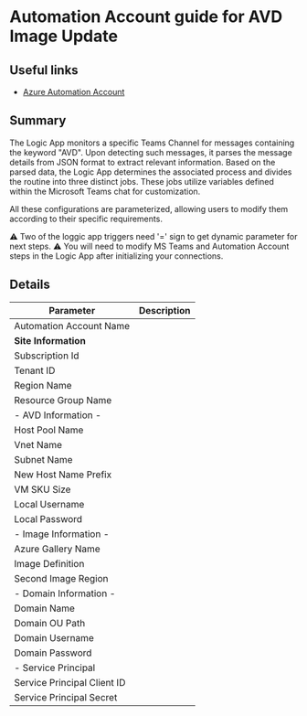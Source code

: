 # Automation Account guide for AVD Image Update 

## Useful links

- [Azure Automation Account](https://learn.microsoft.com/en-us/azure/automation/overview)

##  Summary

The Logic App monitors a specific Teams Channel for messages containing the keyword "AVD". Upon detecting such messages, it parses the message details from JSON format to extract relevant information. Based on the parsed data, the Logic App determines the associated process and divides the routine into three distinct jobs. These jobs utilize variables defined within the Microsoft Teams chat for customization.

All these configurations are parameterized, allowing users to modify them according to their specific requirements.

⚠️ Two of the loggic app triggers need '=' sign to get dynamic parameter for next steps.
⚠️ You will need to modify MS Teams and Automation Account steps in the Logic App after initializing your connections.

##  Details

| Parameter                     | Description |
|--------------------------------|-------------|
| Automation Account Name       |  |
| **Site Information**          |  |
| Subscription Id               |  |
| Tenant ID                     |  |
| Region Name                   |  |
| Resource Group Name           |  |
| - AVD Information -           |  |
| Host Pool Name                |  |
| Vnet Name                     |  |
| Subnet Name                   |  |
| New Host Name Prefix          |  |
| VM SKU Size                   |  |
| Local Username                |  |
| Local Password                |  |
| - Image Information -         |  |
| Azure Gallery Name            |  |
| Image Definition              |  |
| Second Image Region           |  |
| - Domain Information -        |  |
| Domain Name                   |  |
| Domain OU Path                |  |
| Domain Username               |  |
| Domain Password               |  |
| - Service Principal           |  |
| Service Principal Client ID   |  |
| Service Principal Secret      |  |
